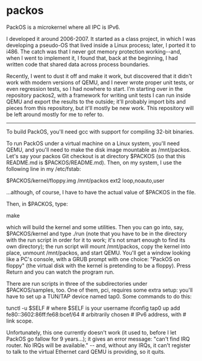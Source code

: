 # packos
PackOS is a microkernel where all IPC is IPv6.

I developed it around 2006-2007.  It started as a class project, in
which I was developing a pseudo-OS that lived inside a Linux process;
later, I ported it to i486.  The catch was that I never got memory
protection working--and, when I went to implement it, I found that,
back at the beginning, I had written code that shared data across
process boundaries.

Recently, I went to dust it off and make it work, but discovered that
it didn't work with modern versions of QEMU, and I never wrote proper
unit tests, or even regression tests, so I had nowhere to start.  I'm
starting over in the repository packos2, with a framework for writing
unit tests I can run inside QEMU and export the results to the
outside; it'll probably import bits and pieces from this repository,
but it'll mostly be new work.  This repository will be left around
mostly for me to refer to.

---

To build PackOS, you'll need gcc with support for compiling 32-bit
binaries.

To run PackOS under a virtual machine on a Linux system, you'll need
QEMU, and you'll need to make the disk image mountable as /mnt/packos.
Let's say your packos Git checkout is at directory $PACKOS (so that
this README.md is $PACKOS/README.md).  Then, on my system, I use the
following line in my /etc/fstab:

$PACKOS/kernel/floppy.img /mnt/packos ext2 loop,noauto,user

...although, of course, I have to have the actual value of $PACKOS in
the file.

Then, in $PACKOS, type:

make

which will build the kernel and some utilities.  Then you can go into,
say, $PACKOS/kernel and type ./run (note that you have to be in the
directory with the run script in order for it to work; it's not smart
enough to find its own directory); the run script will mount
/mnt/packos, copy the kernel into place, unmount /mnt/packos, and
start QEMU.  You'll get a window looking like a PC's console, with a
GRUB prompt with one choice: "PackOS on floppy" (the virtual disk with
the kernel is pretending to be a floppy).  Press Return and you can
watch the program run.

There are run scripts in three of the subdirectories under
$PACKOS/samples, too.  One of them, pci, requires some extra setup:
you'll have to set up a TUN/TAP device named tap0.  Some commands to
do this:

tunctl -u $SELF # where $SELF is your username
ifconfig tap0 up add fe80::3602:86ff:fe68:bcef/64 # arbitrarily chosen
                                                  # IPv6 address, with
                                                  # link scope.

Unfortunately, this one currently doesn't work (it used to, before I
let PackOS go fallow for 9 years...); it gives an error message:
"can't find IRQ router.  No IRQs will be available." -- and, without
any IRQs, it can't register to talk to the virtual Ethernet card QEMU
is providing, so it quits.
